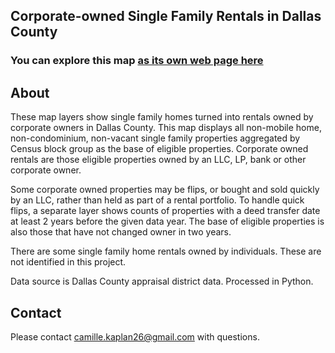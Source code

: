
## Corporate-owned Single Family Rentals in Dallas County

### You can explore this map [as its own web page here](https://cmlkap.github.io/sfh_2_sfr_in_dallas/)

## About
These map layers show single family homes turned into rentals owned by corporate owners in Dallas County. This map displays all non-mobile home, non-condominium, non-vacant single family properties aggregated by Census block group as the base of eligible properties. Corporate owned rentals are those eligible properties owned by an LLC, LP, bank or other corporate owner.

Some corporate owned properties may be flips, or bought and sold quickly by an LLC, rather than held as part of a rental portfolio. To handle quick flips, a separate layer shows counts of properties with a deed transfer date at least 2 years before the given data year. The base of eligible properties is also those that have not changed owner in two years. 

There are some single family home rentals owned by individuals. These are not identified in this project. 

Data source is Dallas County appraisal district data. Processed in Python. 

## Contact
Please contact camille.kaplan26@gmail.com with questions. 

